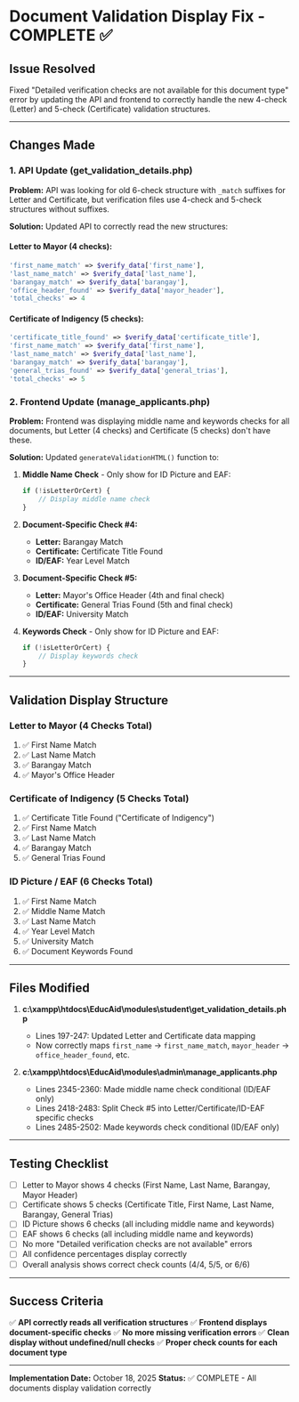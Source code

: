 # Document Validation Display Fix - COMPLETE ✅

## Issue Resolved
Fixed "Detailed verification checks are not available for this document type" error by updating the API and frontend to correctly handle the new 4-check (Letter) and 5-check (Certificate) validation structures.

---

## Changes Made

### 1. API Update (get_validation_details.php)

**Problem:** API was looking for old 6-check structure with `_match` suffixes for Letter and Certificate, but verification files use 4-check and 5-check structures without suffixes.

**Solution:** Updated API to correctly read the new structures:

#### Letter to Mayor (4 checks):
```php
'first_name_match' => $verify_data['first_name'],
'last_name_match' => $verify_data['last_name'],
'barangay_match' => $verify_data['barangay'],
'office_header_found' => $verify_data['mayor_header'],
'total_checks' => 4
```

#### Certificate of Indigency (5 checks):
```php
'certificate_title_found' => $verify_data['certificate_title'],
'first_name_match' => $verify_data['first_name'],
'last_name_match' => $verify_data['last_name'],
'barangay_match' => $verify_data['barangay'],
'general_trias_found' => $verify_data['general_trias'],
'total_checks' => 5
```

### 2. Frontend Update (manage_applicants.php)

**Problem:** Frontend was displaying middle name and keywords checks for all documents, but Letter (4 checks) and Certificate (5 checks) don't have these.

**Solution:** Updated `generateValidationHTML()` function to:

1. **Middle Name Check** - Only show for ID Picture and EAF:
   ```javascript
   if (!isLetterOrCert) {
       // Display middle name check
   }
   ```

2. **Document-Specific Check #4:**
   - **Letter:** Barangay Match
   - **Certificate:** Certificate Title Found
   - **ID/EAF:** Year Level Match

3. **Document-Specific Check #5:**
   - **Letter:** Mayor's Office Header (4th and final check)
   - **Certificate:** General Trias Found (5th and final check)
   - **ID/EAF:** University Match

4. **Keywords Check** - Only show for ID Picture and EAF:
   ```javascript
   if (!isLetterOrCert) {
       // Display keywords check
   }
   ```

---

## Validation Display Structure

### Letter to Mayor (4 Checks Total)
1. ✅ First Name Match
2. ✅ Last Name Match
3. ✅ Barangay Match
4. ✅ Mayor's Office Header

### Certificate of Indigency (5 Checks Total)
1. ✅ Certificate Title Found ("Certificate of Indigency")
2. ✅ First Name Match
3. ✅ Last Name Match
4. ✅ Barangay Match
5. ✅ General Trias Found

### ID Picture / EAF (6 Checks Total)
1. ✅ First Name Match
2. ✅ Middle Name Match
3. ✅ Last Name Match
4. ✅ Year Level Match
5. ✅ University Match
6. ✅ Document Keywords Found

---

## Files Modified

1. **c:\xampp\htdocs\EducAid\modules\student\get_validation_details.php**
   - Lines 197-247: Updated Letter and Certificate data mapping
   - Now correctly maps `first_name` → `first_name_match`, `mayor_header` → `office_header_found`, etc.

2. **c:\xampp\htdocs\EducAid\modules\admin\manage_applicants.php**
   - Lines 2345-2360: Made middle name check conditional (ID/EAF only)
   - Lines 2418-2483: Split Check #5 into Letter/Certificate/ID-EAF specific checks
   - Lines 2485-2502: Made keywords check conditional (ID/EAF only)

---

## Testing Checklist

- [ ] Letter to Mayor shows 4 checks (First Name, Last Name, Barangay, Mayor Header)
- [ ] Certificate shows 5 checks (Certificate Title, First Name, Last Name, Barangay, General Trias)
- [ ] ID Picture shows 6 checks (all including middle name and keywords)
- [ ] EAF shows 6 checks (all including middle name and keywords)
- [ ] No more "Detailed verification checks are not available" errors
- [ ] All confidence percentages display correctly
- [ ] Overall analysis shows correct check counts (4/4, 5/5, or 6/6)

---

## Success Criteria

✅ **API correctly reads all verification structures**
✅ **Frontend displays document-specific checks**
✅ **No more missing verification errors**
✅ **Clean display without undefined/null checks**
✅ **Proper check counts for each document type**

---

**Implementation Date:** October 18, 2025
**Status:** ✅ COMPLETE - All documents display validation correctly
